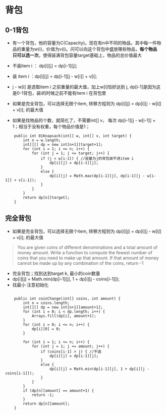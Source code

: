 # 背包

## 0-1背包
- 有一个背包，他的容量为C(Capacity)。现在有n中不同的物品，其中每一件物品的重量为w(i)，价值为v(i)。问可以向这个背包中盛放哪些物品，**每个物品只可以选一次**，使得装满背包容量target基础上，物品的总价值最大 
- 不装item i ： dp[i][j] = dp[i-1][j]; 
- 装 item i ：dp[i][j] = dp[i-1][j - w[i]] + v[i]; 
- j - w[i] 是选取item i 之前重量的最大值，加上w[i]恰好达到 j, dp[i-1]是因为这是0-1背包，装i的时候之前不能有item i 在背包里

- 如果是完全背包，可以选择无限个item, 转移方程则为 dp[i][j] = dp[i][j - w[i]] + v[i]; 
的最大值

- 如果是找物品的个数，就简化了，不需要int[] v， 每次 dp[i-1][j - w[i-1]] + 1；相当于没有权重，每个物品价值是1；

```
	public int 01Knapsack(int[] w, int[] v, int target) {
		int n = w.length;
		int[][] dp = new int[n+1][target+1]; 
		for (int i = 1; i <= n; i++) {
			for (int j = 1; j <= target; j++) {
				if (j < w[i-1]) { //容量为j的背包装不进item i
					dp[i][j] = dp[i-1][j];
				}
				else {
					dp[i][j] = Math.max(dp[i-1][j], dp[i-1][j - w[i-1]] + v[i-1]);
				}
			}
		}
		return dp[n][target];
	}

```

## 完全背包
- 如果是完全背包，可以选择无限个item, 转移方程则为 dp[i][j] = dp[i][j - w[i]] + v[i]; 
的最大值

> You are given coins of different denominations and a total amount of money amount. Write a function to compute the fewest number of coins that you need to make up that amount. If that amount of money cannot be made up by any combination of the coins, return -1

- 完全背包；找到达到target k, 最小的coin数量
- dp[i][j] = Math.min(dp[i-1][j], 1 + dp[i][j - coins[i-1]]);
- 找最小 注意初始化


```

    public int coinChange(int[] coins, int amount) {
        int n = coins.length;
        int[][] dp = new int[n+1][amount+1];
        for (int i = 0; i < dp.length; i++) {         
            Arrays.fill(dp[i], amount+1);            
        }
        for (int i = 0; i <= n; i++) {
            dp[i][0] = 0;
        }
        
        for (int i = 1; i <= n; i++) {
            for (int j = 1; j <= amount; j++) {
                if (coins[i-1] > j) { //不选
                    dp[i][j] = dp[i-1][j];
                }
                else {
                    dp[i][j] = Math.min(dp[i-1][j], 1 + dp[i][j - coins[i-1]]);
                }
            }
        }
        if (dp[n][amount] == amount+1) {
            return -1;
        }
        return dp[n][amount];
    }
```